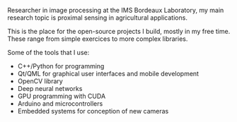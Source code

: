 Researcher in image processing at the IMS Bordeaux Laboratory, my main research topic is proximal sensing in agricultural applications.

This is the place for the open-source projects I build, mostly in my free time. These range from simple exercices to more complex libraries.

Some of the tools that I use:
- C++/Python for programming
- Qt/QML for graphical user interfaces and mobile development
- OpenCV library
- Deep neural networks
- GPU programming with CUDA
- Arduino and microcontrollers
- Embedded systems for conception of new cameras

<!---
kbarni/kbarni is a ✨ special ✨ repository because its `README.md` (this file) appears on your GitHub profile.
You can click the Preview link to take a look at your changes.
--->
